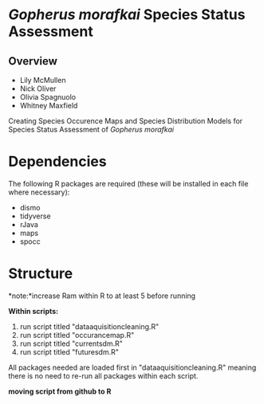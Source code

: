 # *Gopherus morafkai* Species Status Assessment 

## Overview 
- Lily McMullen
- Nick Oliver
- Olivia Spagnuolo
- Whitney Maxfield 

Creating Species Occurence Maps and Species Distribution Models for Species Status Assessment of *Gopherus morafkai* 

# Dependencies 
The following R packages are required (these will be installed in each file where necessary):
 - dismo
 - tidyverse
 - rJava
 - maps
 - spocc

# Structure 
*note:*increase Ram within R to at least 5 before running

**Within scripts:**
1. run script titled "dataaquisitioncleaning.R"
2. run script titled "occurancemap.R"
3. run script titled "currentsdm.R"
4. run script titled "futuresdm.R"

All packages needed are loaded first in "dataaquisitioncleaning.R" meaning there is no need to re-run all packages within each script. 

**moving script from github to R**

